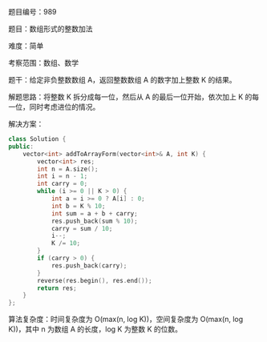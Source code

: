题目编号：989

题目：数组形式的整数加法

难度：简单

考察范围：数组、数学

题干：给定非负整数数组 A，返回整数数组 A 的数字加上整数 K 的结果。

解题思路：将整数 K 拆分成每一位，然后从 A 的最后一位开始，依次加上 K 的每一位，同时考虑进位的情况。

解决方案：

```cpp
class Solution {
public:
    vector<int> addToArrayForm(vector<int>& A, int K) {
        vector<int> res;
        int n = A.size();
        int i = n - 1;
        int carry = 0;
        while (i >= 0 || K > 0) {
            int a = i >= 0 ? A[i] : 0;
            int b = K % 10;
            int sum = a + b + carry;
            res.push_back(sum % 10);
            carry = sum / 10;
            i--;
            K /= 10;
        }
        if (carry > 0) {
            res.push_back(carry);
        }
        reverse(res.begin(), res.end());
        return res;
    }
};
```

算法复杂度：时间复杂度为 O(max(n, log K))，空间复杂度为 O(max(n, log K))，其中 n 为数组 A 的长度，log K 为整数 K 的位数。